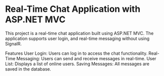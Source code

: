 # Real-Time Chat Application with ASP.NET MVC

This project is a real-time chat application built using ASP.NET MVC. The application supports user login, and real-time messaging without using SignalR.

Features
User Login: Users can log in to access the chat functionality.
Real-Time Messaging: Users can send and receive messages in real-time.
User List: Displays a list of online users.
Saving Messages: All messages are saved in the database.
